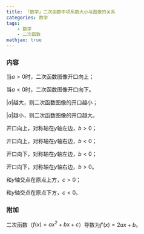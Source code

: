 ```yaml
---
title: 「数学」二次函数中项系数大小与图像的关系
categories: 数学
tags:
    - 数学
    - 二次函数
mathjax: true
---
```


### 内容

当$a>0$时，二次函数图像开口向上；

当$a<0$时，二次函数图像开口向下。

$|a|$越大，则二次函数图像的开口越小；

$|a|$越小，则二次函数图像的开口越大。

开口向上，对称轴在$y$轴左边，$b>0$；

开口向上，对称轴在$y$轴右边，$b<0$；

开口向下，对称轴在$y$轴左边，$b<0$；

开口向下，对称轴在$y$轴右边，$b>0$。

和$y$轴交点在原点上方，$c>0$；

和$y$轴交点在原点下方，$c<0$。

### 附加

二次函数（$f(x)=ax^2+bx+c$）导数为$f'(x)=2ax+b$。